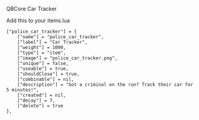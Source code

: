 QBCore Car Tracker

Add this to your items.lua

    ["police_car_tracker"] = {
        ["name"] = "police_car_tracker",
        ["label"] = "Car Tracker",
        ["weight"] = 1000,
        ["type"] = "item",
        ["image"] = "police_car_tracker.png",
        ["unique"] = false,
        ["useable"] = true,
        ["shouldClose"] = true,
        ["combinable"] = nil,
        ["description"] = "Got a criminal on the run? Track their car for 5 minutes!",
        ["created"] = nil,
        ["decay"] = 7,
        ["delete"] = true
    },
